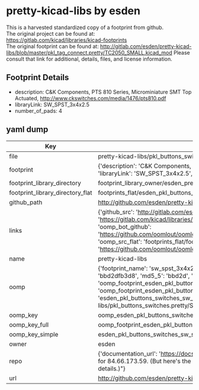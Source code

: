 # pretty-kicad-libs by esden  
This is a harvested standardized copy of a footprint from github.  
The original project can be found at:  
https://gitlab.com/kicad/libraries/kicad-footprints  
The original footprint can be found at:
http://gitlab.com/esden/pretty-kicad-libs/blob/master/pkl_tag_connect.pretty/TC2050_SMALL.kicad_mod
Please consult that link for additional, details, files, and license information.  
## Footprint Details
* description: C&K Components, PTS 810 Series, Microminiature SMT Top Actuated, http://www.ckswitches.com/media/1476/pts810.pdf  
* libraryLink: SW_SPST_3x4x2.5  
* number_of_pads: 4  
## yaml dump  
| Key | Value |  
| --- | --- |  
| file | pretty-kicad-libs/pkl_buttons_switches.pretty/SW_SPST_3x4x2.5.kicad_mod |  
| footprint | {'description': 'C&K Components, PTS 810 Series, Microminiature SMT Top Actuated, http://www.ckswitches.com/media/1476/pts810.pdf', 'libraryLink': 'SW_SPST_3x4x2.5', 'number_of_pads': 4} |  
| footprint_library_directory | footprint_library_owner/esden_pretty-kicad-libs |  
| footprint_library_directory_flat | footprints_flat/esden_pkl_buttons_switches_sw_spst_3x4x2_5/working |  
| github_path | http://github.com/esden/pretty-kicad-libs/blob/master/pkl_buttons_switches.pretty/SW_SPST_3x4x2.5.kicad_mod |  
| links | {'github_src': 'http://gitlab.com/esden/pretty-kicad-libs/blob/master/pkl_tag_connect.pretty/TC2050_SMALL.kicad_mod', 'github_src_repo': 'https://gitlab.com/kicad/libraries/kicad-footprints', 'oomp_bot': 'footprints/esden_pkl_buttons_switches_sw_spst_3x4x2_5/working', 'oomp_bot_github': 'https://github.com/oomlout/oomlout_oomp_footprint_bot/tree/main/footprints/esden_pkl_buttons_switches_sw_spst_3x4x2_5/working', 'oomp_src_flat': 'footprints_flat/footprints_flat/esden_pkl_buttons_switches_sw_spst_3x4x2_5/working', 'oomp_src_flat_github': 'https://github.com/oomlout/oomlout_oomp_footprint_src/tree/main/footprints_flat/esden_pkl_buttons_switches_sw_spst_3x4x2_5/working'} |  
| name | pretty-kicad-libs |  
| oomp | {'footprint_name': 'sw_spst_3x4x2_5', 'library_name': 'pkl_buttons_switches', 'md5': 'bbd2dfb3d8ae65a610be45583b3348d6', 'md5_10': 'bbd2dfb3d8', 'md5_5': 'bbd2d', 'md5_6': 'bbd2df', 'oomp_key': 'oomp_esden_pkl_buttons_switches_sw_spst_3x4x2_5', 'oomp_key_extra': 'oomp_footprint_esden_pkl_buttons_switches_sw_spst_3x4x2_5', 'oomp_key_full': 'oomp_footprint_esden_pkl_buttons_switches_sw_spst_3x4x2_5_bbd2df', 'oomp_key_simple': 'esden_pkl_buttons_switches_sw_spst_3x4x2_5', 'original_filename': 'pretty-kicad-libs/pkl_buttons_switches.pretty/SW_SPST_3x4x2.5.kicad_mod', 'owner_name': 'esden'} |  
| oomp_key | oomp_esden_pkl_buttons_switches_sw_spst_3x4x2_5 |  
| oomp_key_full | oomp_footprint_esden_pkl_buttons_switches_sw_spst_3x4x2_5 |  
| oomp_key_simple | esden_pkl_buttons_switches_sw_spst_3x4x2_5 |  
| owner | esden |  
| repo | {'documentation_url': 'https://docs.github.com/rest/overview/resources-in-the-rest-api#rate-limiting', 'message': "API rate limit exceeded for 84.66.173.59. (But here's the good news: Authenticated requests get a higher rate limit. Check out the documentation for more details.)"} |  
| url | http://github.com/esden/pretty-kicad-libs |  

